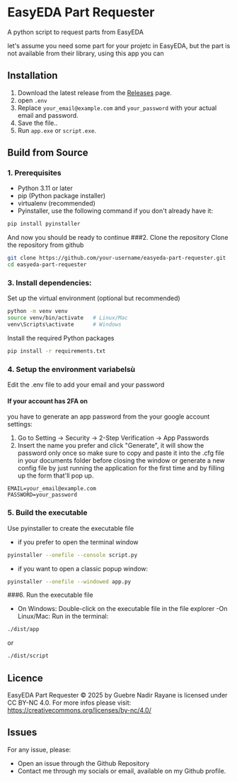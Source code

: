 # EasyEDA Part Requester
A python script to request parts from EasyEDA

let's assume you need some part for your projetc in EasyEDA, but the part is not available from their library, using this app you can 

## Installation
1. Download the latest release from the [Releases](https://github.com/Rayanlupo/EasyEDA-Part-Requester) page.
2. open `.env`
2. Replace `your_email@example.com` and `your_password` with your actual email and password.
3. Save the file.. 
4. Run `app.exe` or `script.exe`.

## Build from Source
### 1. Prerequisites
- Python 3.11 or later
- pip (Python package installer)
- virtualenv (recommended)
- Pyinstaller, use the following command if you don't already have it:
```bash
pip install pyinstaller
```
And now you should be ready to continue
###2. Clone the repository
Clone the repository from github
```bash
git clone https://github.com/your-username/easyeda-part-requester.git
cd easyeda-part-requester
```

### 3. Install dependencies:
Set up the virtual environment (optional but recommended)
```bash
python -m venv venv
source venv/bin/activate   # Linux/Mac
venv\Scripts\activate      # Windows
```
Install the required Python packages
```bash
pip install -r requirements.txt
```
### 4. Setup the environment variabelsù
Edit the .env file to add your email and your password
#### If your account has 2FA on 
you have to generate an app password from the your google account settings:
1. Go to Setting -> Security -> 2-Step Verification -> App Passwords
2. Insert the name you prefer and click "Generate", it will show the password only once so make sure to copy and paste it into the .cfg file in your documents folder before closing the window or generate a new config file by just running the application for the first time and by filling up the form that'll pop up.
```plaintext
EMAIL=your_email@example.com
PASSWORD=your_password
```
### 5.  Build the executable
Use pyinstaller to create the executable file
- if you prefer to open the terminal window
```bash
pyinstaller --onefile --console script.py
```
- if you want to open a classic popup window:
```bash
pyinstaller --onefile --windowed app.py
```

###6. Run the executable file
- On Windows: Double-click on the executable file in the file explorer
-On Linux/Mac: Run in the terminal:
```bash
./dist/app
```
or

```bash
./dist/script
```
## Licence
EasyEDA Part Requester © 2025 by Guebre Nadir Rayane is licensed under CC BY-NC 4.0. For more infos please visit: https://creativecommons.org/licenses/by-nc/4.0/

## Issues

For any issue, please:
- Open an issue through the Github Repository
- Contact me through my socials or email, available on my Github profile.
